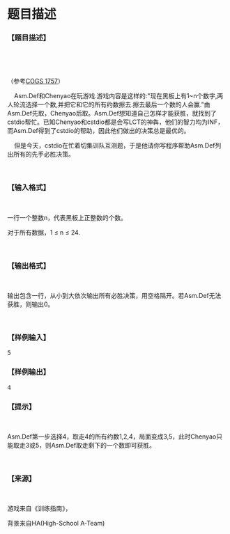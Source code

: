 # 题目描述


<h3>
【题目描述】
</h3>
<p>
<br/>
</p>
<p>
<br/>
</p>
<p>
（参考<a target="_blank" href="../problem/problem.php?pid=1757">COGS 1757</a>）
</p>
<p>
    Asm.Def和Chenyao在玩游戏.游戏内容是这样的:&#34;现在黑板上有1~n个数字,两人轮流选择一个数,并把它和它的所有约数擦去.擦去最后一个数的人会赢.&#34;由Asm.Def先取，Chenyao后取。Asm.Def想知道自己怎样才能获胜，就找到了cstdio帮忙。已知Chenyao和cstdio都是会写LCT的神犇，他们的智力均为INF，而Asm.Def得到了cstdio的帮助，因此他们做出的决策总是最优的。
</p>
<p>
    但是今天，cstdio在忙着切集训队互测题，于是他请你写程序帮助Asm.Def列出所有的先手必胜决策。
</p>
<p>
<br/>
</p>
<h3>
【输入格式】
</h3>
<p>
<br/>
</p>
<p>
一行一个整数n，代表黑板上正整数的个数。
</p>
<p>
对于所有数据，1 ≤ n ≤ 24.
</p>
<p>
<br/>
</p>
<h3>
【输出格式】
</h3>
<p>
<br/>
</p>
<p>
输出包含一行，从小到大依次输出所有必胜决策，用空格隔开。若Asm.Def无法获胜，则输出0。
</p>
<p>
<br/>
</p>
<h3>
【样例输入】
</h3>
<pre>5</pre>
<h3>
【样例输出】
</h3>
<pre>4</pre>
<h3>
【提示】
</h3>
<p>
<br/>
</p>
<p>
Asm.Def第一步选择4，取走4的所有约数1,2,4，局面变成3,5，此时Chenyao只能取走3或5，则Asm.Def取走剩下的一个数即可获胜。
</p>
<p>
<br/>
</p>
<h3>
【来源】
</h3>
<p>
<br/>
</p>
<p>
游戏来自《训练指南》，
</p>
<p>
背景来自HA(High-School A-Team)
</p>
<p>
<br/>
</p>
